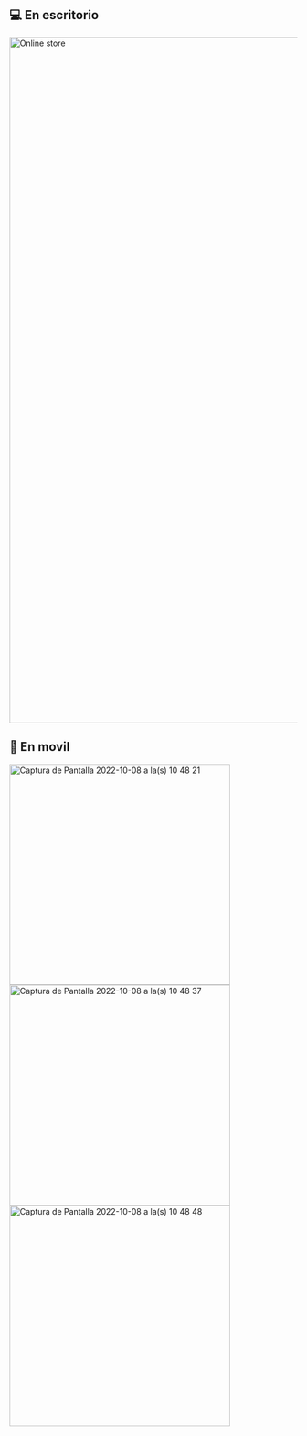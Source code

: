 

## 💻 En escritorio
<img width="1200" alt="Online store" src="https://user-images.githubusercontent.com/50961956/194718488-5d9ecd27-4e8e-4ac2-a452-37a80f448339.png">

## 📱 En movil
<img width="386" alt="Captura de Pantalla 2022-10-08 a la(s) 10 48 21" src="https://user-images.githubusercontent.com/50961956/194718534-c04131bb-80dd-46a0-8dbd-98d52b81ca2d.png">
<img width="386" alt="Captura de Pantalla 2022-10-08 a la(s) 10 48 37" src="https://user-images.githubusercontent.com/50961956/194718545-a4edbb8a-36bc-4a89-b4e3-832d1260b802.png">
<img width="386" alt="Captura de Pantalla 2022-10-08 a la(s) 10 48 48" src="https://user-images.githubusercontent.com/50961956/194718549-4128a142-0a2b-49a2-bb29-ba6735e8eadc.png">
